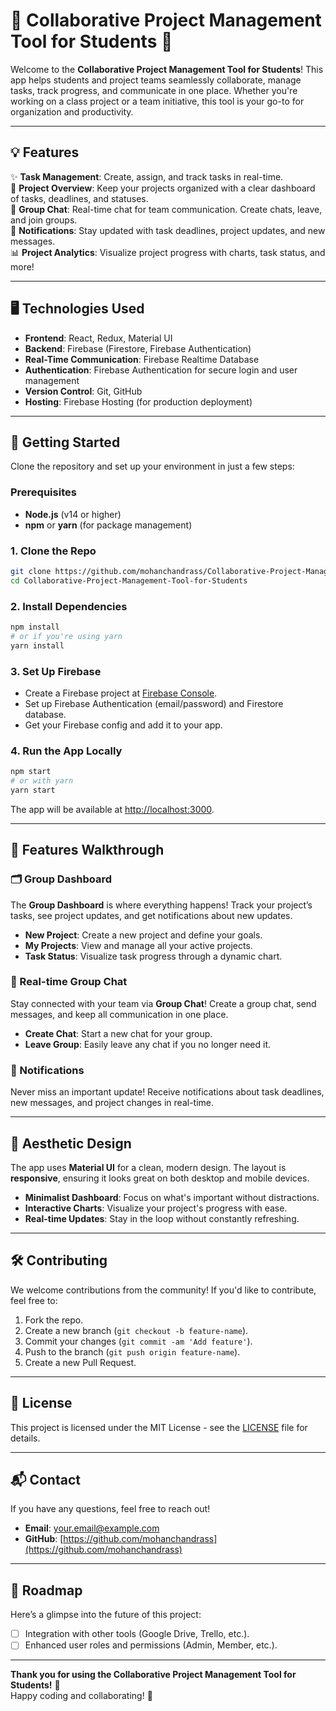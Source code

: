 
# 🎉 Collaborative Project Management Tool for Students 🚀

Welcome to the **Collaborative Project Management Tool for Students**! This app helps students and project teams seamlessly collaborate, manage tasks, track progress, and communicate in one place. Whether you're working on a class project or a team initiative, this tool is your go-to for organization and productivity.

---

## 💡 Features

✨ **Task Management**: Create, assign, and track tasks in real-time.  
📅 **Project Overview**: Keep your projects organized with a clear dashboard of tasks, deadlines, and statuses.  
💬 **Group Chat**: Real-time chat for team communication. Create chats, leave, and join groups.  
🔔 **Notifications**: Stay updated with task deadlines, project updates, and new messages.  
📊 **Project Analytics**: Visualize project progress with charts, task status, and more!

---

## 🖥️ Technologies Used

- **Frontend**: React, Redux, Material UI
- **Backend**: Firebase (Firestore, Firebase Authentication)
- **Real-Time Communication**: Firebase Realtime Database
- **Authentication**: Firebase Authentication for secure login and user management
- **Version Control**: Git, GitHub
- **Hosting**: Firebase Hosting (for production deployment)

---

## 🚀 Getting Started

Clone the repository and set up your environment in just a few steps:

### Prerequisites

- **Node.js** (v14 or higher)
- **npm** or **yarn** (for package management)

### 1. Clone the Repo

```bash
git clone https://github.com/mohanchandrass/Collaborative-Project-Management-Tool-for-Students.git
cd Collaborative-Project-Management-Tool-for-Students
```

### 2. Install Dependencies

```bash
npm install
# or if you're using yarn
yarn install
```

### 3. Set Up Firebase

- Create a Firebase project at [Firebase Console](https://console.firebase.google.com/).
- Set up Firebase Authentication (email/password) and Firestore database.
- Get your Firebase config and add it to your app.

### 4. Run the App Locally

```bash
npm start
# or with yarn
yarn start
```

The app will be available at [http://localhost:3000](http://localhost:3000).

---

## 🌟 Features Walkthrough

### 🗂️ Group Dashboard

The **Group Dashboard** is where everything happens! Track your project’s tasks, see project updates, and get notifications about new updates.

- **New Project**: Create a new project and define your goals.
- **My Projects**: View and manage all your active projects.
- **Task Status**: Visualize task progress through a dynamic chart.

### 💬 Real-time Group Chat

Stay connected with your team via **Group Chat**! Create a group chat, send messages, and keep all communication in one place.

- **Create Chat**: Start a new chat for your group.
- **Leave Group**: Easily leave any chat if you no longer need it.

### 🔔 Notifications

Never miss an important update! Receive notifications about task deadlines, new messages, and project changes in real-time.

---

## 🎨 Aesthetic Design

The app uses **Material UI** for a clean, modern design. The layout is **responsive**, ensuring it looks great on both desktop and mobile devices.

- **Minimalist Dashboard**: Focus on what's important without distractions.
- **Interactive Charts**: Visualize your project's progress with ease.
- **Real-time Updates**: Stay in the loop without constantly refreshing.

---

## 🛠️ Contributing

We welcome contributions from the community! If you'd like to contribute, feel free to:

1. Fork the repo.
2. Create a new branch (`git checkout -b feature-name`).
3. Commit your changes (`git commit -am 'Add feature'`).
4. Push to the branch (`git push origin feature-name`).
5. Create a new Pull Request.

---

## 📄 License

This project is licensed under the MIT License - see the [LICENSE](LICENSE) file for details.

---

## 📬 Contact

If you have any questions, feel free to reach out!

- **Email**: [your.email@example.com](mailto:your.email@example.com)
- **GitHub**: [https://github.com/mohanchandrass](https://github.com/mohanchandrass)

---

## 🚧 Roadmap

Here’s a glimpse into the future of this project:

- [ ] Integration with other tools (Google Drive, Trello, etc.).
- [ ] Enhanced user roles and permissions (Admin, Member, etc.).

---

**Thank you for using the Collaborative Project Management Tool for Students!** 🎉  
Happy coding and collaborating! 🚀
